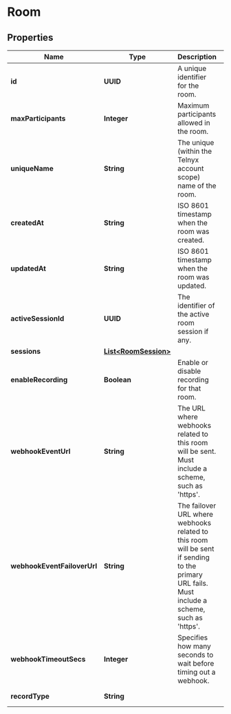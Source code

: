 

# Room


## Properties

| Name | Type | Description | Notes |
|------------ | ------------- | ------------- | -------------|
|**id** | **UUID** | A unique identifier for the room. |  [optional] |
|**maxParticipants** | **Integer** | Maximum participants allowed in the room. |  [optional] |
|**uniqueName** | **String** | The unique (within the Telnyx account scope) name of the room. |  [optional] |
|**createdAt** | **String** | ISO 8601 timestamp when the room was created. |  [optional] |
|**updatedAt** | **String** | ISO 8601 timestamp when the room was updated. |  [optional] |
|**activeSessionId** | **UUID** | The identifier of the active room session if any. |  [optional] |
|**sessions** | [**List&lt;RoomSession&gt;**](RoomSession.md) |  |  [optional] |
|**enableRecording** | **Boolean** | Enable or disable recording for that room. |  [optional] |
|**webhookEventUrl** | **String** | The URL where webhooks related to this room will be sent. Must include a scheme, such as &#39;https&#39;. |  [optional] |
|**webhookEventFailoverUrl** | **String** | The failover URL where webhooks related to this room will be sent if sending to the primary URL fails. Must include a scheme, such as &#39;https&#39;. |  [optional] |
|**webhookTimeoutSecs** | **Integer** | Specifies how many seconds to wait before timing out a webhook. |  [optional] |
|**recordType** | **String** |  |  [optional] [readonly] |



